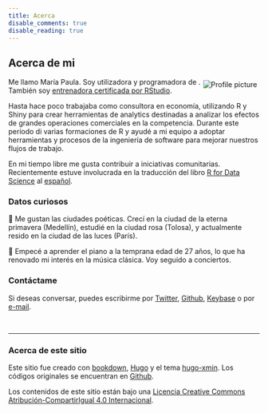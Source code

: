 ```yaml
---
title: Acerca
disable_comments: true
disable_reading: true
---
```


## Acerca de mi

<img src="/github-profile.png" style="max-width:35%;min-width:40px;float:right;padding:5px;" alt="Profile picture"/>

Me llamo María Paula. Soy utilizadora y programadora de [<i class="fab fa-r-project"></i>](http://www.r-project.org). También soy [entrenadora certificada por RStudio](https://education.rstudio.com/trainers/).

Hasta hace poco trabajaba como consultora en economía, utilizando R y Shiny para crear herramientas de analytics destinadas a analizar los efectos de grandes operaciones comerciales en la competencia. Durante este período di varias formaciones de R y ayudé a mi equipo a adoptar herramientas y procesos de la ingeniería de software para mejorar nuestros flujos de trabajo.

En mi tiempo libre me gusta contribuir a iniciativas comunitarias. Recientemente estuve involucrada en la traducción del libro [R for Data Science](https://r4ds.had.co.nz/) al [español](https://es.r4ds.hadley.nz/).

### Datos curiosos

:hibiscus: Me gustan las ciudades poéticas. Crecí en la ciudad de la eterna primavera (Medellín), estudié en la ciudad rosa (Tolosa), y actualmente resido en la ciudad de las luces (París).

:musical_score: Empecé a aprender el piano a la temprana edad de 27 años, lo que ha renovado mi interés en la música clásica. Voy seguido a conciertos.

### Contáctame

Si deseas conversar, puedes escribirme por [Twitter](https://www.twitter.com/mapaulacaldas), [Github](www.github.com/mapaulacaldas), [Keybase](https://keybase.io/mpaulacaldas) o por [e-mail](mailto:mpaulacaldas@gmail.com). 

<br/>

***

### Acerca de este sitio

Este sitio fue creado con [bookdown](https://bookdown.org/),  [Hugo](https://gohugo.io/) y el tema [hugo-xmin](https://github.com/yihui/hugo-xmin). Los códigos originales se encuentran en [Github](https://github.com/mpaulacaldas/mpaulacaldas).

Los contenidos de este sitio están bajo una [Licencia Creative Commons Atribución-CompartirIgual 4.0 Internacional](http://creativecommons.org/licenses/by-sa/4.0/).
